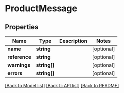 # ProductMessage

## Properties
Name | Type | Description | Notes
------------ | ------------- | ------------- | -------------
**name** | **string** |  | [optional] 
**reference** | **string** |  | [optional] 
**warnings** | **string[]** |  | [optional] 
**errors** | **string[]** |  | [optional] 

[[Back to Model list]](../README.md#documentation-for-models) [[Back to API list]](../README.md#documentation-for-api-endpoints) [[Back to README]](../README.md)


